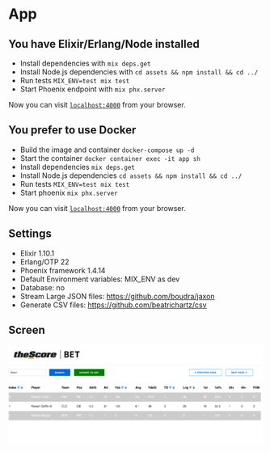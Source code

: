 # App

## You have Elixir/Erlang/Node installed 

  * Install dependencies with `mix deps.get`
  * Install Node.js dependencies with `cd assets && npm install && cd ../`
  * Run tests `MIX_ENV=test mix test`
  * Start Phoenix endpoint with `mix phx.server`

Now you can visit [`localhost:4000`](http://localhost:4000) from your browser.

## You prefer to use Docker

* Build the image and container `docker-compose up -d`
* Start the container `docker container exec -it app sh` 
* Install dependencies `mix deps.get` 
* Install Node.js dependencies `cd assets && npm install && cd ../`
* Run tests `MIX_ENV=test mix test`
* Start phoenix `mix phx.server` 

Now you can visit [`localhost:4000`](http://localhost:4000) from your browser.

## Settings

- Elixir 1.10.1
- Erlang/OTP 22 
- Phoenix framework 1.4.14
- Default Environment variables: MIX_ENV as dev
- Database: no
- Stream Large JSON files: https://github.com/boudra/jaxon
- Generate CSV files: https://github.com/beatrichartz/csv

## Screen 

![Image description](https://github.com/tiagodavi/show-large-json-with-elixir/blob/master/system.png)
